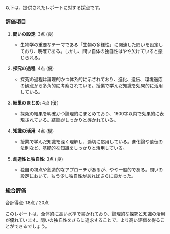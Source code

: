 以下は、提供されたレポートに対する採点です。

### 評価項目

1. **問いの設定**: 3点 (良)
   - 生物学の重要なテーマである「生物の多様性」に関連した問いを設定しており、明確である。しかし、問い自体の独自性はやや欠けていると感じられる。

2. **探究の過程**: 4点 (優)
   - 探究の過程は論理的かつ体系的に示されており、進化、遺伝、環境適応の観点から多角的に考察されている。授業で学んだ知識を効果的に活用している。

3. **結果のまとめ**: 4点 (優)
   - 探究の結果を明確かつ論理的にまとめており、1600字以内で効果的に表現されている。結論がしっかりと導かれている。

4. **知識の活用**: 4点 (優)
   - 授業で学んだ知識を深く理解し、適切に応用している。進化論や遺伝の法則など、基礎的な知識をしっかりと活用している。

5. **創造性と独自性**: 3点 (良)
   - 独自の視点や創造的なアプローチがあるが、やや一般的である。問いの設定において、もう少し独自性があればさらに良かった。

### 総合評価

合計得点: 18点 / 20点

このレポートは、全体的に高い水準で書かれており、論理的な探究と知識の活用が優れています。問いの独自性をさらに追求することで、より高い評価を得ることができるでしょう。